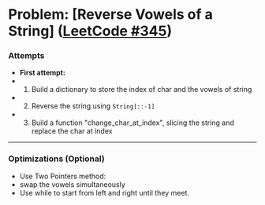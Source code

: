 # Problem: [Reverse Vowels of a String] ([LeetCode #345](hhttps://leetcode.com/problems/reverse-vowels-of-a-string/description/?envType=study-plan-v2&envId=leetcode-75))


### Attempts
- **First attempt:** 
- 1. Build a dictionary to store the index of char and the vowels of string
- 2. Reverse the string using `String[::-1]`
- 3. Build a function "change_char_at_index", slicing the string and replace the char at index

---

### Optimizations (Optional)
- Use Two Pointers method:
- swap the vowels simultaneously
- Use while to start from left and right until they meet.